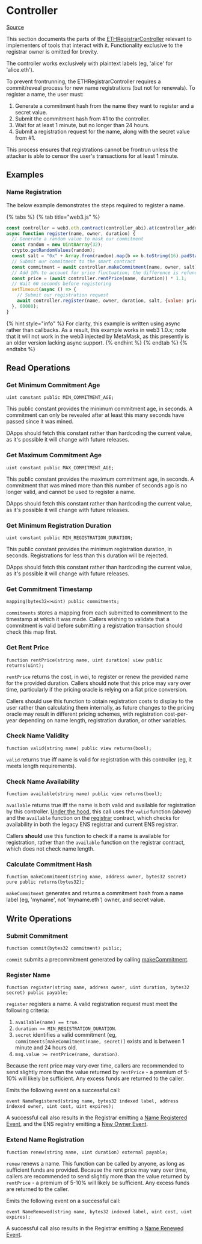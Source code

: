 # Controller

[Source](https://github.com/ensdomains/ethregistrar/blob/master/contracts/ETHRegistrarController.sol)

This section documents the parts of the [ETHRegistrarController](https://github.com/ensdomains/ethregistrar/blob/master/contracts/ETHRegistrarController.sol) relevant to implementers of tools that interact with it. Functionality exclusive to the registrar owner is omitted for brevity.

The controller works exclusively with plaintext labels \(eg, 'alice' for 'alice.eth'\).

To prevent frontrunning, the ETHRegistrarController requires a commit/reveal process for new name registrations \(but not for renewals\). To register a name, the user must:

1. Generate a commitment hash from the name they want to register and a secret value.
2. Submit the commitment hash from \#1 to the controller.
3. Wait for at least 1 minute, but no longer than 24 hours.
4. Submit a registration request for the name, along with the secret value from \#1.

This process ensures that registrations cannot be frontrun unless the attacker is able to censor the user's transactions for at least 1 minute.

## Examples

### Name Registration

The below example demonstrates the steps required to register a name.

{% tabs %}
{% tab title="web3.js" %}
```javascript
const controller = web3.eth.contract(controller_abi).at(controller_address);
async function register(name, owner, duration) {
  // Generate a random value to mask our commitment
  const random = new Uint8Array(32);
  crypto.getRandomValues(random);
  const salt = "0x" + Array.from(random).map(b => b.toString(16).padStart(2, "0")).join("");
  // Submit our commitment to the smart contract
  const commitment = await controller.makeCommitment(name, owner, salt);
  // Add 10% to account for price fluctuation; the difference is refunded.
  const price = (await controller.rentPrice(name, duration)) * 1.1;
  // Wait 60 seconds before registering
  setTimeout(async () => {
    // Submit our registration request
    await controller.register(name, owner, duration, salt, {value: price});
  }, 60000);
}
```

{% hint style="info" %}
For clarity, this example is written using async rather than callbacks. As a result, this example works in web3 1.0.x; note that it will not work in the web3 injected by MetaMask, as this presently is an older version lacking async support. 
{% endhint %}
{% endtab %}
{% endtabs %}

## Read Operations

### Get Minimum Commitment Age

```text
uint constant public MIN_COMMITMENT_AGE;
```

This public constant provides the minimum commitment age, in seconds. A commitment can only be revealed after at least this many seconds have passed since it was mined.

DApps should fetch this constant rather than hardcoding the current value, as it's possible it will change with future releases.

### Get Maximum Commitment Age

```text
uint constant public MAX_COMMITMENT_AGE;
```

This public constant provides the maximum commitment age, in seconds. A commitment that was mined more than this number of seconds ago is no longer valid, and cannot be used to register a name.

DApps should fetch this constant rather than hardcoding the current value, as it's possible it will change with future releases.

### Get Minimum Registration Duration

```text
uint constant public MIN_REGISTRATION_DURATION;
```

This public constant provides the minimum registration duration, in seconds. Registrations for less than this duration will be rejected.

DApps should fetch this constant rather than hardcoding the current value, as it's possible it will change with future releases.

### Get Commitment Timestamp

```text
mapping(bytes32=>uint) public commitments;
```

`commitments` stores a mapping from each submitted to commitment to the timestamp at which it was made. Callers wishing to validate that a commitment is valid before submitting a registration transaction should check this map first.

### Get Rent Price

```text
function rentPrice(string name, uint duration) view public returns(uint);
```

`rentPrice` returns the cost, in wei, to register or renew the provided name for the provided duration. Callers should note that this price may vary over time, particularly if the pricing oracle is relying on a fiat price conversion.

Callers should use this function to obtain registration costs to display to the user rather than calculating them internally, as future changes to the pricing oracle may result in different pricing schemes, with registration cost-per-year depending on name length, registration duration, or other variables.

### Check Name Validity

```text
function valid(string name) public view returns(bool);
```

`valid` returns true iff name is valid for registration with this controller \(eg, it meets length requirements\).

### Check Name Availability

```text
function available(string name) public view returns(bool);
```

`available` returns true iff the name is both valid and available for registration by this controller. [Under the hood](https://github.com/ensdomains/ethregistrar/blob/master/contracts/ETHRegistrarController.sol#L55-L58), this call uses the `valid` function \(above\) and the `available` function on the [registrar](registrar.md#check-name-availability) contract, which checks for availability in both the legacy ENS registrar and current ENS registrar.

Callers **should** use this function to check if a name is available for registration, rather than the `available` function on the registrar contract, which does not check name length.

### Calculate Commitment Hash

```text
function makeCommitment(string name, address owner, bytes32 secret) pure public returns(bytes32);
```

`makeCommitment` generates and returns a commitment hash from a name label \(eg, 'myname', not 'myname.eth'\) owner, and secret value.

## Write Operations

### Submit Commitment

```text
function commit(bytes32 commitment) public;
```

`commit` submits a precommitment generated by calling [makeCommitment](controller.md#calculate-commitment-hash).

### Register Name

```text
function register(string name, address owner, uint duration, bytes32 secret) public payable;
```

`register` registers a name. A valid registration request must meet the following criteria:

1. `available(name) == true`.
2. `duration >= MIN_REGISTRATION_DURATION`.
3. `secret` identifies a valid commitment \(eg, `commitments[makeCommitment(name, secret)]` exists and is between 1 minute and 24 hours old.
4. `msg.value >= rentPrice(name, duration)`.

Because the rent price may vary over time, callers are recommended to send slightly more than the value returned by `rentPrice` - a premium of 5-10% will likely be sufficient. Any excess funds are returned to the caller.

Emits the following event on a successful call:

```text
event NameRegistered(string name, bytes32 indexed label, address indexed owner, uint cost, uint expires);
```

A successful call also results in the Registrar emitting a [Name Registered Event](registrar.md#name-registered), and the ENS registry emitting a [New Owner Event](../ens.md#set-subdomain-owner).

### Extend Name Registration

```text
function renew(string name, uint duration) external payable;
```

`renew` renews a name. This function can be called by anyone, as long as sufficient funds are provided. Because the rent price may vary over time, callers are recommended to send slightly more than the value returned by `rentPrice` - a premium of 5-10% will likely be sufficient. Any excess funds are returned to the caller.

Emits the following event on a successful call:

```text
event NameRenewed(string name, bytes32 indexed label, uint cost, uint expires);
```

A successful call also results in the Registrar emitting a [Name Renewed Event](registrar.md#name-renewed).


